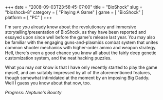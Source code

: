 +++
date = "2008-09-03T23:56:45-07:00"
title = "BioShock"
slug = "bioshock-8"
category = [ "Playing A Game" ]
game = [ "BioShock" ]
platform = [ "PC" ]
+++

I'm sure <i>you</i> already know about the revolutionary and immersive storytelling/presentation of BioShock, as they have been reported and essayed upon since well before the game's release last year.  You may also be familiar with the engaging guns-and-plasmids combat system that unites common shooter mechanics with higher-order ammo and weapon strategy.  Hell, there's even a good chance you know all about the fairly deep genetic customization system, and the neat hacking puzzles.

What you may <i>not</i> know is that I have only recently started to play the game myself, and am suitably impressed by all of the aforementioned features, though somewhat intimidated at the moment by an imposing Big Daddy.  Well I guess you know about that now, too.

<i>Progress: Neptune's Bounty</i>